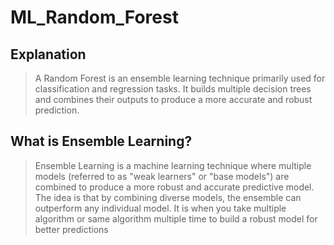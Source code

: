 # ML_Random_Forest

## Explanation
> A Random Forest is an ensemble learning technique primarily used for classification and regression tasks. It builds multiple decision trees and combines their outputs to produce a more accurate and robust prediction.

## What is Ensemble Learning?
> Ensemble Learning is a machine learning technique where multiple models (referred to as "weak learners" or "base models") are combined to produce a more robust and accurate predictive model. The idea is that by combining diverse models, the ensemble can outperform any individual model.
> It is when you take multiple algorithm or same algorithm multiple time to build a robust model for better predictions
